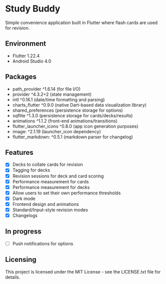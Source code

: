 # Study Buddy

Simple convenience application built in Flutter where flash cards are used for revision.

## Environment

- Flutter 1.22.4
- Android Studio 4.0

## Packages

- path_provider ^1.6.14 (for file I/O)
- provider ^4.3.2+2 (state management)
- intl ^0.16.1 (date/time formatting and parsing)
- charts_flutter ^0.9.0 (native Dart-based data visualization library)
- shared_preferences (persistence storage for options)
- sqflite ^1.3.0 (persistence storage for cards/decks/results)
- animations ^1.1.2 (front-end animations/transitions)
- flutter_launcher_icons ^0.8.0 (app icon generation purposes)
- image: ^2.1.19 (launcher_icon dependency)
- flutter_markdown: ^0.5.1 (markdown parser for changelog)

## Features

- [x] Decks to collate cards for revision
- [x] Tagging for decks
- [x] Revision sessions for deck and card scoring
- [x] Performance measurement for cards
- [x] Performance measurement for decks
- [x] Allow users to set their own performance thresholds
- [x] Dark mode
- [x] Frontend design and animations
- [x] Standard/Input-style revision modes
- [x] Changelogs

## In progress
- [ ] Push notifications for options

## Licensing

This project is licensed under the MIT License - see the LICENSE.txt file for details.